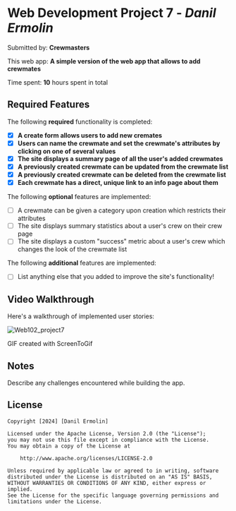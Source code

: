 # Web Development Project 7 - *Danil Ermolin*

Submitted by: **Crewmasters**

This web app: **A simple version of the web app that allows to add crewmates**

Time spent: **10** hours spent in total

## Required Features

The following **required** functionality is completed:

- [x] **A create form allows users to add new cremates**
- [x] **Users can name the crewmate and set the crewmate's attributes by clicking on one of several values**
- [x] **The site displays a summary page of all the user's added crewmates**
- [x] **A previously created crewmate can be updated from the crewmate list**
- [x] **A previously created crewmate can be deleted from the crewmate list**
- [x] **Each crewmate has a direct, unique link to an info page about them**

The following **optional** features are implemented:

- [ ] A crewmate can be given a category upon creation which restricts their attributes
- [ ] The site displays summary statistics about a user's crew on their crew page 
- [ ] The site displays a custom "success" metric about a user's crew which changes the look of the crewmate list

The following **additional** features are implemented:

* [ ] List anything else that you added to improve the site's functionality!

## Video Walkthrough

Here's a walkthrough of implemented user stories:

![Web102_project7](https://github.com/user-attachments/assets/57594e49-2009-4ae9-becc-d6454d62d3bb)


<!-- Replace this with whatever GIF tool you used! -->
GIF created with ScreenToGif
<!-- Recommended tools:
[Kap](https://getkap.co/) for macOS
[ScreenToGif](https://www.screentogif.com/) for Windows
[peek](https://github.com/phw/peek) for Linux. -->

## Notes

Describe any challenges encountered while building the app.

## License

    Copyright [2024] [Danil Ermolin]

    Licensed under the Apache License, Version 2.0 (the "License");
    you may not use this file except in compliance with the License.
    You may obtain a copy of the License at

        http://www.apache.org/licenses/LICENSE-2.0

    Unless required by applicable law or agreed to in writing, software
    distributed under the License is distributed on an "AS IS" BASIS,
    WITHOUT WARRANTIES OR CONDITIONS OF ANY KIND, either express or implied.
    See the License for the specific language governing permissions and
    limitations under the License.
